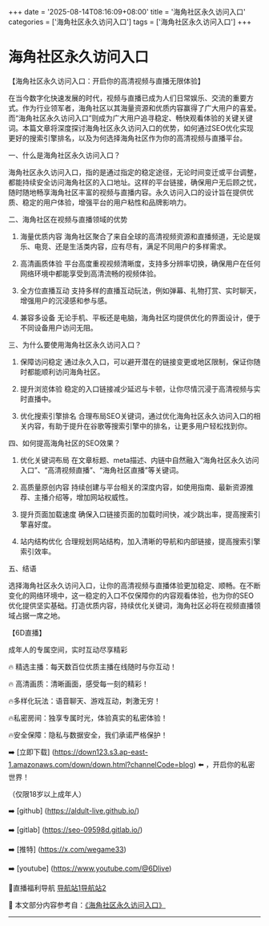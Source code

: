 +++
date = '2025-08-14T08:16:09+08:00'
title = '海角社区永久访问入口'
categories = ['海角社区永久访问入口']
tags = ['海角社区永久访问入口']
+++

# 海角社区永久访问入口

【海角社区永久访问入口：开启你的高清视频与直播无限体验】

在当今数字化快速发展的时代，视频与直播已成为人们日常娱乐、交流的重要方式。作为行业领军者，海角社区以其海量资源和优质内容赢得了广大用户的喜爱。而“海角社区永久访问入口”则成为广大用户追寻稳定、畅快观看体验的关键关键词。本篇文章将深度探讨海角社区永久访问入口的优势，如何通过SEO优化实现更好的搜索引擎排名，以及为何选择海角社区作为你的高清视频与直播平台。

一、什么是海角社区永久访问入口？

海角社区永久访问入口，指的是通过指定的稳定途径，无论时间变迁或平台调整，都能持续安全访问海角社区的入口地址。这样的平台链接，确保用户无后顾之忧，随时随地畅享海角社区丰富的视频与直播内容。永久访问入口的设计旨在提供优质、稳定的用户体验，增强平台的用户粘性和品牌影响力。

二、海角社区在视频与直播领域的优势

1. 海量优质内容
海角社区聚合了来自全球的高清视频资源和直播频道，无论是娱乐、电竞、还是生活类内容，应有尽有，满足不同用户的多样需求。

2. 高清画质体验
平台高度重视视频清晰度，支持多分辨率切换，确保用户在任何网络环境中都能享受到高清流畅的视频体验。

3. 全方位直播互动
支持多样的直播互动玩法，例如弹幕、礼物打赏、实时聊天，增强用户的沉浸感和参与感。

4. 兼容多设备
无论手机、平板还是电脑，海角社区均提供优化的界面设计，便于不同设备用户访问无阻。

三、为什么要使用海角社区永久访问入口？

1. 保障访问稳定
通过永久入口，可以避开潜在的链接变更或地区限制，保证你随时都能顺利访问海角社区。

2. 提升浏览体验
稳定的入口链接减少延迟与卡顿，让你尽情沉浸于高清视频与实时直播中。

3. 优化搜索引擎排名
合理布局SEO关键词，通过优化海角社区永久访问入口的相关内容，有助于提升在谷歌等搜索引擎中的排名，让更多用户轻松找到你。

四、如何提高海角社区的SEO效果？

1. 优化关键词布局
在文章标题、meta描述、内链中自然融入“海角社区永久访问入口”、“高清视频直播”、“海角社区直播”等关键词。

2. 高质量原创内容
持续创建与平台相关的深度内容，如使用指南、最新资源推荐、主播介绍等，增加网站权威性。

3. 提升页面加载速度
确保入口链接页面的加载时间快，减少跳出率，提高搜索引擎喜好度。

4. 站内结构优化
合理规划网站结构，加入清晰的导航和内部链接，提高搜索引擎索引效率。

五、结语

选择海角社区永久访问入口，让你的高清视频与直播体验更加稳定、顺畅。在不断变化的网络环境中，这一稳定的入口不仅保障你的内容观看体验，也为你的SEO优化提供坚实基础。打造优质内容，持续优化关键词，海角社区必将在视频直播领域占据一席之地。

【6D直播】

 成年人的专属空间，实时互动尽享精彩

🔥 精选主播：每天数百位优质主播在线随时与你互动！

🔥 高清画质：清晰画面，感受每一刻的精彩！

🔥多样化玩法：语音聊天、游戏互动，刺激无穷！

🔥私密房间：独享专属时光，体验真实的私密体验！

🔥安全保障：隐私与数据安全，我们承诺严格保护！

➡️ [立即下载] (https://down123.s3.ap-east-1.amazonaws.com/down/down.html?channelCode=blog) ⬅️ ，开启你的私密世界！

（仅限18岁以上成年人）

➡️ [github] (https://aldult-live.github.io/)

➡️ [gitlab] (https://seo-09598d.gitlab.io/)

➡️ [推特] (https://x.com/wegame33)

➡️ [youtube] (https://www.youtube.com/@6Dlive)

🔞直播福利导航   [导航站1](https://webstack-86085a.gitlab.io/)[导航站2](https://onlygit123-2.github.io/)


📘 本文部分内容参考自：[《海角社区永久访问入口》](https://webstack-hugo-13.pages.dev/)

---

